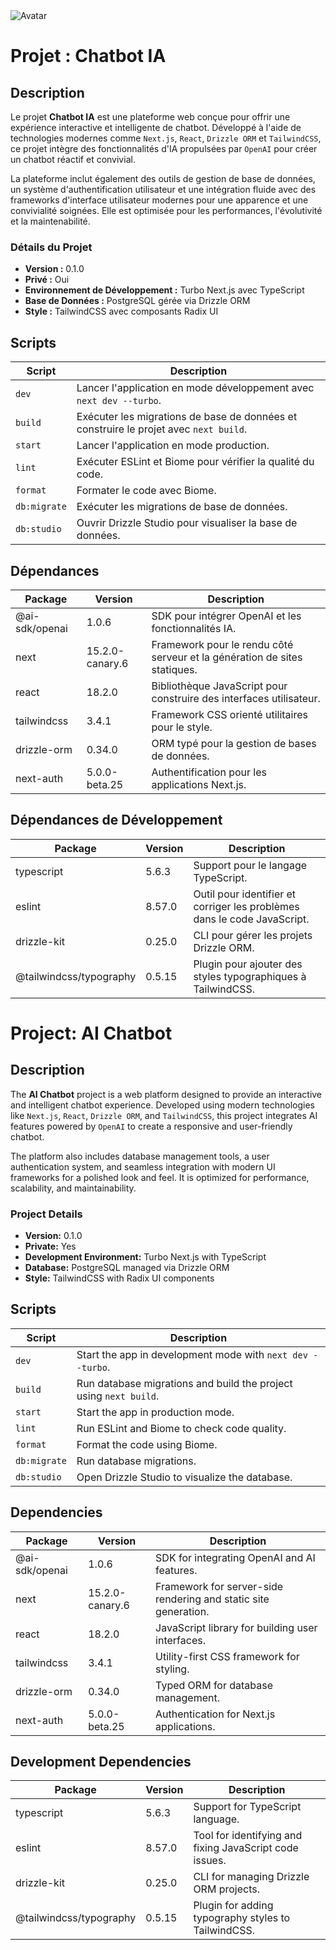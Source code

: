 <body>
  <img src="https://www.mydear.xyz/images/avatar.png" alt="Avatar" />

  <h1>Projet : Chatbot IA</h1>

  <h2>Description</h2>
  <p>
    Le projet <strong>Chatbot IA</strong> est une plateforme web conçue pour offrir une expérience interactive et intelligente de chatbot.
    Développé à l'aide de technologies modernes comme <code>Next.js</code>, <code>React</code>, <code>Drizzle ORM</code> et <code>TailwindCSS</code>, ce projet intègre des fonctionnalités d'IA propulsées par <code>OpenAI</code> pour créer un chatbot réactif et convivial.
  </p>
  <p>
    La plateforme inclut également des outils de gestion de base de données, un système d'authentification utilisateur et une intégration fluide avec des frameworks d'interface utilisateur modernes pour une apparence et une convivialité soignées.
    Elle est optimisée pour les performances, l'évolutivité et la maintenabilité.
  </p>

  <h3>Détails du Projet</h3>
  <ul>
    <li><strong>Version :</strong> 0.1.0</li>
    <li><strong>Privé :</strong> Oui</li>
    <li><strong>Environnement de Développement :</strong> Turbo Next.js avec TypeScript</li>
    <li><strong>Base de Données :</strong> PostgreSQL gérée via Drizzle ORM</li>
    <li><strong>Style :</strong> TailwindCSS avec composants Radix UI</li>
  </ul>

  <h2>Scripts</h2>
  <table>
    <thead>
      <tr>
        <th>Script</th>
        <th>Description</th>
      </tr>
    </thead>
    <tbody>
      <tr>
        <td><code>dev</code></td>
        <td>Lancer l'application en mode développement avec <code>next dev --turbo</code>.</td>
      </tr>
      <tr>
        <td><code>build</code></td>
        <td>Exécuter les migrations de base de données et construire le projet avec <code>next build</code>.</td>
      </tr>
      <tr>
        <td><code>start</code></td>
        <td>Lancer l'application en mode production.</td>
      </tr>
      <tr>
        <td><code>lint</code></td>
        <td>Exécuter ESLint et Biome pour vérifier la qualité du code.</td>
      </tr>
      <tr>
        <td><code>format</code></td>
        <td>Formater le code avec Biome.</td>
      </tr>
      <tr>
        <td><code>db:migrate</code></td>
        <td>Exécuter les migrations de base de données.</td>
      </tr>
      <tr>
        <td><code>db:studio</code></td>
        <td>Ouvrir Drizzle Studio pour visualiser la base de données.</td>
      </tr>
    </tbody>
  </table>

  <h2>Dépendances</h2>
  <table>
    <thead>
      <tr>
        <th>Package</th>
        <th>Version</th>
        <th>Description</th>
      </tr>
    </thead>
    <tbody>
      <tr>
        <td>@ai-sdk/openai</td>
        <td>1.0.6</td>
        <td>SDK pour intégrer OpenAI et les fonctionnalités IA.</td>
      </tr>
      <tr>
        <td>next</td>
        <td>15.2.0-canary.6</td>
        <td>Framework pour le rendu côté serveur et la génération de sites statiques.</td>
      </tr>
      <tr>
        <td>react</td>
        <td>18.2.0</td>
        <td>Bibliothèque JavaScript pour construire des interfaces utilisateur.</td>
      </tr>
      <tr>
        <td>tailwindcss</td>
        <td>3.4.1</td>
        <td>Framework CSS orienté utilitaires pour le style.</td>
      </tr>
      <tr>
        <td>drizzle-orm</td>
        <td>0.34.0</td>
        <td>ORM typé pour la gestion de bases de données.</td>
      </tr>
      <tr>
        <td>next-auth</td>
        <td>5.0.0-beta.25</td>
        <td>Authentification pour les applications Next.js.</td>
      </tr>
    </tbody>
  </table>

  <h2>Dépendances de Développement</h2>
  <table>
    <thead>
      <tr>
        <th>Package</th>
        <th>Version</th>
        <th>Description</th>
      </tr>
    </thead>
    <tbody>
      <tr>
        <td>typescript</td>
        <td>5.6.3</td>
        <td>Support pour le langage TypeScript.</td>
      </tr>
      <tr>
        <td>eslint</td>
        <td>8.57.0</td>
        <td>Outil pour identifier et corriger les problèmes dans le code JavaScript.</td>
      </tr>
      <tr>
        <td>drizzle-kit</td>
        <td>0.25.0</td>
        <td>CLI pour gérer les projets Drizzle ORM.</td>
      </tr>
      <tr>
        <td>@tailwindcss/typography</td>
        <td>0.5.15</td>
        <td>Plugin pour ajouter des styles typographiques à TailwindCSS.</td>
      </tr>
    </tbody>
  </table>

  <h1>Project: AI Chatbot</h1>

  <h2>Description</h2>
  <p>
    The <strong>AI Chatbot</strong> project is a web platform designed to provide an interactive and intelligent chatbot experience.
    Developed using modern technologies like <code>Next.js</code>, <code>React</code>, <code>Drizzle ORM</code>, and <code>TailwindCSS</code>, this project integrates AI features powered by <code>OpenAI</code> to create a responsive and user-friendly chatbot.
  </p>
  <p>
    The platform also includes database management tools, a user authentication system, and seamless integration with modern UI frameworks for a polished look and feel.
    It is optimized for performance, scalability, and maintainability.
  </p>

  <h3>Project Details</h3>
  <ul>
    <li><strong>Version:</strong> 0.1.0</li>
    <li><strong>Private:</strong> Yes</li>
    <li><strong>Development Environment:</strong> Turbo Next.js with TypeScript</li>
    <li><strong>Database:</strong> PostgreSQL managed via Drizzle ORM</li>
    <li><strong>Style:</strong> TailwindCSS with Radix UI components</li>
  </ul>

  <h2>Scripts</h2>
  <table>
    <thead>
      <tr>
        <th>Script</th>
        <th>Description</th>
      </tr>
    </thead>
    <tbody>
      <tr>
        <td><code>dev</code></td>
        <td>Start the app in development mode with <code>next dev --turbo</code>.</td>
      </tr>
      <tr>
        <td><code>build</code></td>
        <td>Run database migrations and build the project using <code>next build</code>.</td>
      </tr>
      <tr>
        <td><code>start</code></td>
        <td>Start the app in production mode.</td>
      </tr>
      <tr>
        <td><code>lint</code></td>
        <td>Run ESLint and Biome to check code quality.</td>
      </tr>
      <tr>
        <td><code>format</code></td>
        <td>Format the code using Biome.</td>
      </tr>
      <tr>
        <td><code>db:migrate</code></td>
        <td>Run database migrations.</td>
      </tr>
      <tr>
        <td><code>db:studio</code></td>
        <td>Open Drizzle Studio to visualize the database.</td>
      </tr>
    </tbody>
  </table>

  <h2>Dependencies</h2>
  <table>
    <thead>
      <tr>
        <th>Package</th>
        <th>Version</th>
        <th>Description</th>
      </tr>
    </thead>
    <tbody>
      <tr>
        <td>@ai-sdk/openai</td>
        <td>1.0.6</td>
        <td>SDK for integrating OpenAI and AI features.</td>
      </tr>
      <tr>
        <td>next</td>
        <td>15.2.0-canary.6</td>
        <td>Framework for server-side rendering and static site generation.</td>
      </tr>
      <tr>
        <td>react</td>
        <td>18.2.0</td>
        <td>JavaScript library for building user interfaces.</td>
      </tr>
      <tr>
        <td>tailwindcss</td>
        <td>3.4.1</td>
        <td>Utility-first CSS framework for styling.</td>
      </tr>
      <tr>
        <td>drizzle-orm</td>
        <td>0.34.0</td>
        <td>Typed ORM for database management.</td>
      </tr>
      <tr>
        <td>next-auth</td>
        <td>5.0.0-beta.25</td>
        <td>Authentication for Next.js applications.</td>
      </tr>
    </tbody>
  </table>

  <h2>Development Dependencies</h2>
  <table>
    <thead>
      <tr>
        <th>Package</th>
        <th>Version</th>
        <th>Description</th>
      </tr>
    </thead>
    <tbody>
      <tr>
        <td>typescript</td>
        <td>5.6.3</td>
        <td>Support for TypeScript language.</td>
      </tr>
      <tr>
        <td>eslint</td>
        <td>8.57.0</td>
        <td>Tool for identifying and fixing JavaScript code issues.</td>
      </tr>
      <tr>
        <td>drizzle-kit</td>
        <td>0.25.0</td>
        <td>CLI for managing Drizzle ORM projects.</td>
      </tr>
      <tr>
        <td>@tailwindcss/typography</td>
        <td>0.5.15</td>
        <td>Plugin for adding typography styles to TailwindCSS.</td>
      </tr>
    </tbody>
  </table>
</body>
